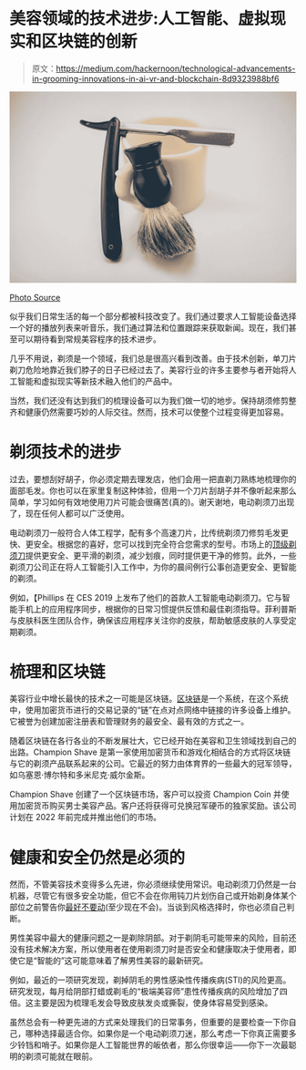 # 美容领域的技术进步:人工智能、虚拟现实和区块链的创新

> 原文：<https://medium.com/hackernoon/technological-advancements-in-grooming-innovations-in-ai-vr-and-blockchain-8d9323988bf6>

![](img/bc744c4e734ccbdc02abbcf602d6fefe.png)

[Photo Source](https://unsplash.com/photos/FvKpUZCbZ-s)

似乎我们日常生活的每一个部分都被科技改变了。我们通过要求人工智能设备选择一个好的播放列表来听音乐，我们通过算法和位置跟踪来获取新闻。现在，我们甚至可以期待看到常规美容程序的技术进步。

几乎不用说，剃须是一个领域，我们总是很高兴看到改善。由于技术创新，单刀片剃刀危险地靠近我们脖子的日子已经过去了。美容行业的许多主要参与者开始将人工智能和虚拟现实等新技术融入他们的产品中。

当然，我们还没有达到我们的梳理设备可以为我们做一切的地步。保持胡须修剪整齐和健康仍然需要巧妙的人际交往。然而，技术可以使整个过程变得更加容易。

# 剃须技术的进步

过去，要想刮好胡子，你必须定期去理发店，他们会用一把直剃刀熟练地梳理你的面部毛发。你也可以在家里复制这种体验，但用一个刀片刮胡子并不像听起来那么简单，学习如何有效地使用刀片可能会很痛苦(真的)。谢天谢地，电动剃须刀出现了，现在任何人都可以广泛使用。

电动剃须刀一般符合人体工程学，配有多个高速刀片，比传统剃须刀修剪毛发更快、更安全。根据您的喜好，您可以找到完全符合您需求的型号。市场上的[顶级剃须刀](https://groomandstyle.com/art-of-shaving/mens-top-5-best-electric-shaver-list/)提供更安全、更平滑的剃须，减少划痕，同时提供更干净的修剪。此外，一些剃须刀公司正在将人工智能引入工作中，为你的晨间例行公事创造更安全、更智能的剃须。

例如，【Phillips 在 CES 2019 上发布了他们的首款人工智能电动剃须刀。它与智能手机上的应用程序同步，根据你的日常习惯提供反馈和最佳剃须指导。菲利普斯与皮肤科医生团队合作，确保该应用程序关注你的皮肤，帮助敏感皮肤的人享受定期剃须。

# 梳理和区块链

美容行业中增长最快的技术之一可能是区块链。[区块链](https://hackernoon.com/wtf-is-the-blockchain-1da89ba19348)是一个系统，在这个系统中，使用加密货币进行的交易记录的“链”在点对点网络中链接的许多设备上维护。它被誉为创建加密注册表和管理财务的最安全、最有效的方式之一。

随着区块链在各行各业的不断发展壮大，它已经开始在美容和卫生领域找到自己的出路。Champion Shave 是第一家使用加密货币和游戏化相结合的方式将区块链与它的剃须产品联系起来的公司。它最近的努力由体育界的一些最大的冠军领导，如乌塞恩·博尔特和多米尼克·威尔金斯。

Champion Shave 创建了一个区块链市场，客户可以投资 Champion Coin 并使用加密货币购买男士美容产品。客户还将获得可兑换冠军硬币的独家奖励。该公司计划在 2022 年前完成并推出他们的市场。

# 健康和安全仍然是必须的

然而，不管美容技术变得多么先进，你必须继续使用常识。电动剃须刀仍然是一台机器，尽管它有很多安全功能，但它不会在你用钝刀片划伤自己或开始剃身体某个部位之前警告你[最好不要动](http://time.com/4903102/shaving-pubic-hair-grooming-waxing/)(至少现在不会)。当谈到风格选择时，你也必须自己判断。

男性美容中最大的健康问题之一是剃除阴部。对于剃阴毛可能带来的风险，目前还没有技术解决方案，所以使用者在使用剃须刀时是否安全和健康取决于使用者，即使它是“智能的”这可能意味着了解男性美容的最新研究。

例如，最近的一项研究发现，剃掉阴毛的男性感染性传播疾病(STI)的风险更高。研究发现，每月给阴部打蜡或剃毛的“极端美容师”患性传播疾病的风险增加了四倍。这主要是因为梳理毛发会导致皮肤发炎或撕裂，使身体容易受到感染。

虽然总会有一种更先进的方式来处理我们的日常事务，但重要的是要检查一下你自己，哪种选择最适合你。如果你是一个电动剃须刀迷，那么考虑一下你真正需要多少铃铛和哨子。如果你是人工智能世界的皈依者，那么你很幸运——你下一次最聪明的剃须可能就在眼前。